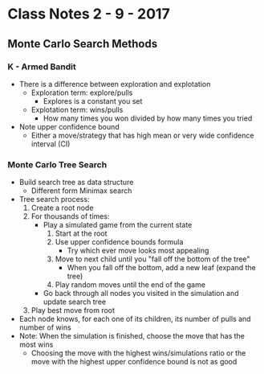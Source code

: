 # Class Notes 2 - 9 - 2017 #
## Monte Carlo Search Methods ##
### K - Armed Bandit ###
- There is a difference between exploration and explotation 
    - Exploration term: explore/pulls
        - Explores is a constant you set
    - Explotation term: wins/pulls 
        - How many times you won divided by how many times you tried
- Note upper confidence bound
    - Either a move/strategy that has high mean or very wide confidence interval (CI)

### Monte Carlo Tree Search ###
- Build search tree as data structure
    - Different form Minimax search
- Tree search process:
    1. Create a root node
    2. For thousands of times:
        - Play a simulated game from the current state
            1. Start at the root
            2. Use upper confidence bounds formula
                - Try which ever move looks most appealing
            3. Move to next child until you "fall off the bottom of the tree"
                - When you fall off the bottom, add a new leaf (expand the tree)
            4. Play random moves until the end of the game
        - Go back through all nodes you visited in the simulation and update search tree
    3. Play best move from root
- Each node knows, for each one of its children, its number of pulls and number of wins
- Note: When the simulation is finished, choose the move that has the most wins
    - Choosing the move with the highest wins/simulations ratio or the move with the highest upper confidence bound is not as good

